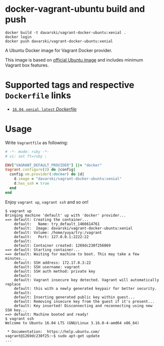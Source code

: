 # docker-vagrant-ubuntu build and push

```
docker build -t davarski/vagrant-docker-ubuntu:xenial .
docker login 
docker push davarski/vagrant-docker-ubuntu:xenial

```

A Ubuntu Docker image for Vagrant Docker provider.

This image is based on [official Ubuntu image](https://hub.docker.com/_/ubuntu/) and includes minimum Vagrant box features.

# Supported tags and respective `Dockerfile` links

* [`16.04`, `xenial`, `latest` *Dockerfile*](https://github.com/adavarski/vagrant-docker-ubuntu/blob/master/Dockerfile)

# Usage

Write `Vagrantfile` as following:

```ruby
# -*- mode: ruby -*-
# vi: set ft=ruby :

ENV["VAGRANT_DEFAULT_PROVIDER"] ||= "docker"
Vagrant.configure(2) do |config|
  config.vm.provider(:docker) do |d|
    d.image = "davarski/vagrant-docker-ubuntu:xenial"
    d.has_ssh = true
  end
end
```

Enjoy `vagrant up`, `vagrant ssh` and so on!

```
$ vagrant up
Bringing machine 'default' up with 'docker' provider...
==> default: Creating the container...
    default:   Name: try_default_1466614761
    default:  Image: davarski/vagrant-docker-ubuntu:xenial
    default: Volume: /home/yuya/try:/vagrant
    default:   Port: 127.0.0.1:2222:22
    default:
    default: Container created: 1269dc230f256869
==> default: Starting container...
==> default: Waiting for machine to boot. This may take a few minutes...
    default: SSH address: 172.17.0.3:22
    default: SSH username: vagrant
    default: SSH auth method: private key
    default:
    default: Vagrant insecure key detected. Vagrant will automatically replace
    default: this with a newly generated keypair for better security.
    default:
    default: Inserting generated public key within guest...
    default: Removing insecure key from the guest if it's present...
    default: Key inserted! Disconnecting and reconnecting using new SSH key...
==> default: Machine booted and ready!
$ vagrant ssh
Welcome to Ubuntu 16.04 LTS (GNU/Linux 3.16.0-4-amd64 x86_64)

 * Documentation:  https://help.ubuntu.com/
vagrant@1269dc230f25:~$ sudo apt-get update
...
```
